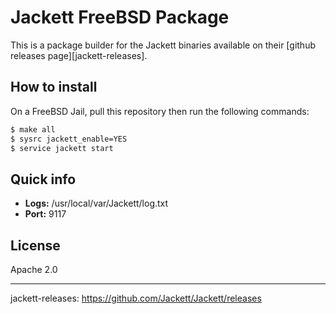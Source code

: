 # Jackett FreeBSD Package

This is a package builder for the Jackett binaries available on their [github releases page][jackett-releases].

## How to install

On a FreeBSD Jail, pull this repository then run the following commands:

```bash
$ make all
$ sysrc jackett_enable=YES
$ service jackett start
```

## Quick info

- **Logs:** /usr/local/var/Jackett/log.txt
- **Port:** 9117

## License

Apache 2.0

---
jackett-releases: https://github.com/Jackett/Jackett/releases
